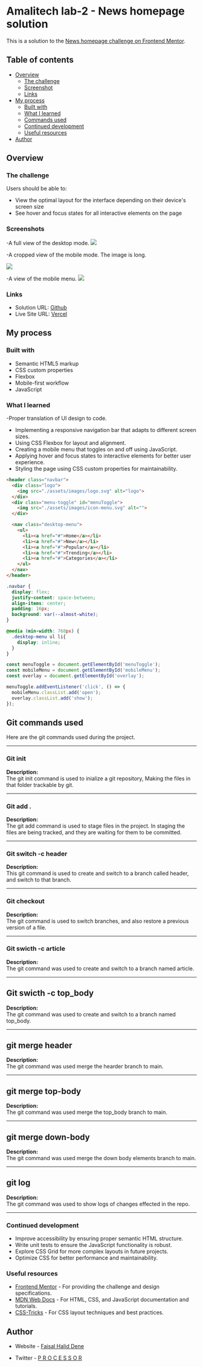 # Amalitech lab-2 - News homepage solution

This is a solution to the [News homepage challenge on Frontend Mentor](https://www.frontendmentor.io/challenges/news-homepage-H6SWTa1MFl). 

## Table of contents

- [Overview](#overview)
  - [The challenge](#the-challenge)
  - [Screenshot](#screenshot)
  - [Links](#links)
- [My process](#my-process)
  - [Built with](#built-with)
  - [What I learned](#what-i-learned)
  - [Commands used](#git-commands-used)
  - [Continued development](#continued-development)
  - [Useful resources](#useful-resources)
- [Author](#author)

## Overview

### The challenge

Users should be able to:

- View the optimal layout for the interface depending on their device's screen size
- See hover and focus states for all interactive elements on the page

### Screenshots
-A full view of the desktop mode.
![](./assets/images/desktop.jpg)


-A cropped view of the mobile mode. The image is long.

![](./assets/images/Mobile.jpg)

-A view of the mobile menu.
![](./assets/images/mobile-menu.png)







### Links

- Solution URL: [Github](https:github.com/proc3ssa/lab2-GTP)
- Live Site URL: [Vercel](https://newswebsite-liart.vercel.app/)

## My process

### Built with

- Semantic HTML5 markup
- CSS custom properties
- Flexbox
- Mobile-first workflow
- JavaScript

### What I learned

-Proper translation of UI design to code.
- Implementing a responsive navigation bar that adapts to different screen sizes.
- Using CSS Flexbox for layout and alignment.
- Creating a mobile menu that toggles on and off using JavaScript.
- Applying hover and focus states to interactive elements for better user experience.
- Styling the page using CSS custom properties for maintainability.

```html
<header class="navbar">
  <div class="logo">
    <img src="./assets/images/logo.svg" alt="logo">
  </div>
  <div class="menu-toggle" id="menuToggle">
    <img src="./assets/images/icon-menu.svg" alt="">
  </div>

  <nav class="desktop-menu">
    <ul>
      <li><a href="#">Home</a></li>
      <li><a href="#">New</a></li>
      <li><a href="#">Popular</a></li>
      <li><a href="#">Trending</a></li>
      <li><a href="#">Categories</a></li>
    </ul>
  </nav>
</header>
```

```css
.navbar {
  display: flex;
  justify-content: space-between;
  align-items: center;
  padding: 16px;
  background: var(--almost-white);
}

@media (min-width: 768px) {
  .desktop-menu ul li{
    display: inline;
  }
}
```

```javascript
const menuToggle = document.getElementById('menuToggle');
const mobileMenu = document.getElementById('mobileMenu');
const overlay = document.getElementById('overlay');

menuToggle.addEventListener('click', () => {
  mobileMenu.classList.add('open');
  overlay.classList.add('show');
});
```


## Git commands used

Here are the git commands used during the project.

---

### Git init

 
**Description:**  
The git init command is used to inialize a git repository, Making the files in that folder trackable by git.

---
### Git add .

 
**Description:**  
The git add command is used to stage files in the project. In staging the files are being tracked, and they are waiting for them to be committed.

---





### Git switch -c header

 
**Description:**  
This git command is used to create and switch to a branch called header, and switch to that branch.

---

### Git checkout

 
**Description:**  
The git command is used to switch branches, and also restore a previous version of a file.

---



### Git swicth -c article

 
**Description:**  
The git command was used to create and switch to a branch named article.

---

## Git swicth -c top_body

 
**Description:**  
The git command was used to create and switch to a branch named top_body.

---

## git merge header

 
**Description:**  
The git command was used merge the hearder branch to main.

---

## git merge top-body

 
**Description:**  
The git command was used merge the top_body branch to main.

---

## git merge down-body

 
**Description:**  
The git command was used merge the down body elements branch to main.

---

## git log

 
**Description:**  
The git command was used to show logs of changes effected in the repo.

---



### Continued development

- Improve accessibility by ensuring proper semantic HTML structure.
- Write unit tests to ensure the JavaScript functionality is robust.
- Explore CSS Grid for more complex layouts in future projects.
- Optimize CSS for better performance and maintainability.

### Useful resources

- [Frontend Mentor](https://www.frontendmentor.io) - For providing the challenge and design specifications.
- [MDN Web Docs](https://developer.mozilla.org/en-US/) - For HTML, CSS, and JavaScript documentation and tutorials.
- [CSS-Tricks](https://css-tricks.com/) - For CSS layout techniques and best practices.

## Author

- Website - [Faisal Halid Dene](https://github.com/Proc3ssa)

- Twitter - [P R O C E S S O R](https://www.x.com/processor_911)


